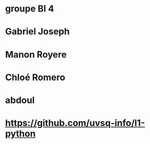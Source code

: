 # groupe BI 4
# Gabriel Joseph
# Manon Royere

# Chloé Romero
# abdoul
# https://github.com/uvsq-info/l1-python
